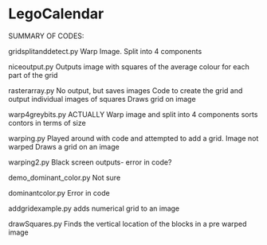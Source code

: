 # LegoCalendar
SUMMARY OF CODES:

gridsplitanddetect.py
Warp Image. Split into 4 components 

niceoutput.py
Outputs image with squares of the average colour for each part of the grid

rasterarray.py
No output, but saves images
Code to create the grid and output individual images of squares
Draws grid on image

warp4greybits.py
ACTUALLY Warp image and split into 4 components
sorts contors in terms of size


warping.py
Played around with code and attempted to add a grid. Image not warped
Draws a grid on an image

warping2.py
Black screen outputs- error in code?

demo_dominant_color.py
Not sure

dominantcolor.py
Error in code

addgridexample.py
adds numerical grid to an image

drawSquares.py
Finds the vertical location of the blocks in a pre warped image
